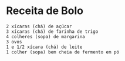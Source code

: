 # Receita de Bolo
    2 xícaras (chá) de açúcar
    3 xícaras (chá) de farinha de trigo
    4 colheres (sopa) de margarina
    3 ovos
    1 e 1/2 xícara (chá) de leite
    1 colher (sopa) bem cheia de fermento em pó